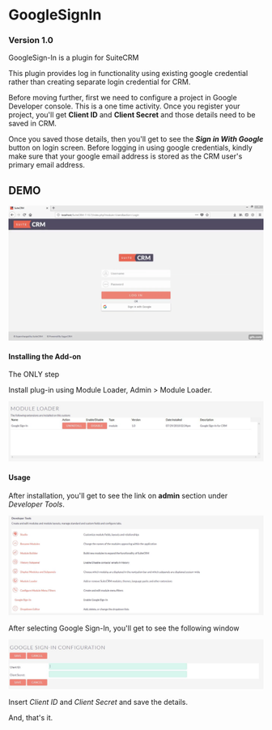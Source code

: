 # GoogleSignIn
### Version 1.0

GoogleSign-In is a plugin for SuiteCRM

This plugin provides log in functionality using existing google credential rather than creating separate login credential for CRM.

Before moving further, first we need to configure a project in Google Developer console. This is a one time activity. Once you register your project, you'll get **Client ID** and **Client Secret** and those details need to be saved in CRM.

Once you saved those details, then you'll get to see the ***Sign in With Google*** button on login screen. Before logging in using google credentials, kindly make sure that your google email address is stored as the CRM user's primary email address.

## DEMO

![LOGIN SCREEN](https://raw.githubusercontent.com/changezkhan/crm/master/google_login.gif)

#### Installing the Add-on

The ONLY step

Install plug-in using Module Loader, Admin > Module Loader.

![Install GoogleSignIn](https://raw.githubusercontent.com/changezkhan/crm/master/2.JPG)

#### Usage

After installation, you'll get to see the link on **admin** section under *Developer Tools*.

![Link to GoogleSignI](https://raw.githubusercontent.com/changezkhan/crm/master/3.JPG)

After selecting Google Sign-In, you'll get to see the following window

![GoogleSignIn](https://raw.githubusercontent.com/changezkhan/crm/master/4.JPG)

Insert *Client ID* and *Client Secret* and save the details.

And, that's it.
